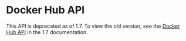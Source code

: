 <!--[metadata]>
+++
title = "Docker Hub API"
description = "API Documentation for the Docker Hub API"
keywords = ["API, Docker, index, REST, documentation, Docker Hub,  registry"]
[menu.main]
parent = "smn_remoteapi"
+++
<![end-metadata]-->

# Docker Hub API

This API is deprecated as of 1.7. To view the old version, see the [Docker Hub API](https://docs.docker.com/v1.7/reference/api/docker-io_api/) in the 1.7 documentation. 

